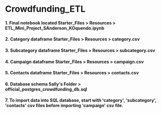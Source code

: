 # Crowdfunding_ETL

#### 1. Final notebook located Starter_Files > Resources > ETL_Mini_Project_SAnderson_KOquendo.ipynb
#### 2. Category dataframe Starter_Files > Resources > category.csv
#### 3. Subcategory dataframe Starter_Files > Resources > subcategory.csv
#### 4. Campaign dataframe Starter_Files > Resources > campaign.csv
#### 5. Contacts dataframe Starter_Files > Resources > contacts.csv
#### 6. Database schema Sally's Folder > official_postgres_crowdfunding_db.sql
#### 7. To import data into SQL database, start with 'category', 'subcategory', 'contacts' csv files before importing 'campaign' csv file.
